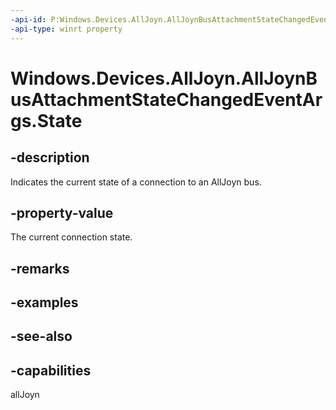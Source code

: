 ----api-id: P:Windows.Devices.AllJoyn.AllJoynBusAttachmentStateChangedEventArgs.State
-api-type: winrt property
---<!-- Property syntaxpublic Windows.Devices.AllJoyn.AllJoynBusAttachmentState State { get; }--># Windows.Devices.AllJoyn.AllJoynBusAttachmentStateChangedEventArgs.State## -descriptionIndicates the current state of a connection to an AllJoyn bus.## -property-valueThe current connection state.## -remarks## -examples## -see-also## -capabilitiesallJoyn